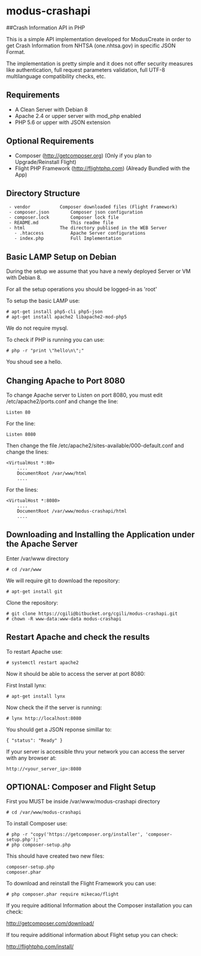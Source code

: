 # modus-crashapi

##Crash Information API in PHP

This is a simple API implementation developed for ModusCreate in order to get
Crash Information from NHTSA (one.nhtsa.gov) in specific JSON Format.

The implementation is pretty simple and it does not offer security measures like
authentication, full request parameters validation, full UTF-8 multilanguage
compatibility checks, etc.

## Requirements

- A Clean Server with Debian 8
- Apache 2.4 or upper server with mod_php enabled
- PHP 5.6 or upper with JSON extension

## Optional Requirements

- Composer (http://getcomposer.org) (Only if you plan to Upgrade/Reinstall Flight)
- Flight PHP Framework (http://flightphp.com) (Already Bundled with the App)

## Directory Structure

```
 - vendor			Composer downloaded files (Flight Framework)
 - composer.json		Composer json configuration
 - composer.lock		Composer lock file
 - README.md			This readme file
 - html				The directory publised in the WEB Server
   - .htaccess			Apache Server configurations
   - index.php			Full Implementation
```

## Basic LAMP Setup on Debian

During the setup we assume that you have a newly deployed
Server or VM with Debian 8.

For all the setup operations you should be logged-in as 'root'

To setup the basic LAMP use:

```
# apt-get install php5-cli php5-json
# apt-get install apache2 libapache2-mod-php5
```

We do not require mysql.

To check if PHP is running you can use:

```
# php -r "print \"hello\n\";"
```

You shoud see a hello.

## Changing Apache to Port 8080

To change Apache server to Listen on port 8080, you must edit
/etc/apache2/ports.conf and change the line:

```
Listen 80
```

For the line:

```
Listen 8080
```

Then change the file /etc/apache2/sites-available/000-default.conf
and change the lines:

```
<VirtualHost *:80>
	....
	DocumentRoot /var/www/html
	....
```

For the lines:

```
<VirtualHost *:8080>
	....
	DocumentRoot /var/www/modus-crashapi/html
	....
```

## Downloading and Installing the Application under the Apache Server

Enter /var/www directory

```
# cd /var/www
```

We will require git to download the repository:

```
# apt-get install git
```

Clone the repository:

```
# git clone https://cgili@bitbucket.org/cgili/modus-crashapi.git
# chown -R www-data:www-data modus-crashapi
```

## Restart Apache and check the results

To restart Apache use:

```
# systemctl restart apache2
```

Now it should be able to access the server at port 8080:

First Install lynx:

```
# apt-get install lynx
```

Now check the if the server is running:

```
# lynx http://localhost:8080
```

You should get a JSON reponse simillar to:

```
{ "status": "Ready" }
```

If your server is accessible thru your network
you can access the server with any browser at:

```
http://<your_server_ip>:8080
```

## OPTIONAL: Composer and Flight Setup

First you MUST be inside /var/www/modus-crashapi directory

```
# cd /var/www/modus-crashapi
```

To install Composer use:

```
# php -r "copy('https://getcomposer.org/installer', 'composer-setup.php');"
# php composer-setup.php
```

This should have created two new files:

```
composer-setup.php
composer.phar
```

To download and reinstall the Flight Framework you can use:

```
# php composer.phar require mikecao/flight
```

If you require aditional Information about the Composer installation
you can check:

http://getcomposer.com/download/

If tou require additional information about Flight setup you can
check:

http://flightphp.com/install/

